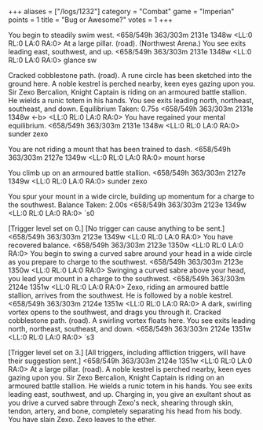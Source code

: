 +++
aliases = ["/logs/1232"]
category = "Combat"
game = "Imperian"
points = 1
title = "Bug or Awesome?"
votes = 1
+++

You begin to steadily swim west.
<658/549h 363/303m 2131e 1348w <eb> <LL:0 RL:0 LA:0 RA:0> 
At a large pillar. (road). (Northwest Arena.)
You see exits leading east, southwest, and up.
<658/549h 363/303m 2131e 1348w <eb> <LL:0 RL:0 LA:0 RA:0> glance sw

Cracked cobblestone path. (road).
A rune circle has been sketched into the ground here. A noble kestrel is 
perched nearby, keen eyes gazing upon you. Sir Zexo Bercalion, Knight Captain 
is riding on an armoured battle stallion. He wields a runic totem in his hands.
You see exits leading north, northeast, southeast, and down.
Equilibrium Taken: 0.75s
<658/549h 363/303m 2131e 1348w <-b> <LL:0 RL:0 LA:0 RA:0> 
You have regained your mental equilibrium.
<658/549h 363/303m 2131e 1348w <eb> <LL:0 RL:0 LA:0 RA:0> sunder zexo

You are not riding a mount that has been trained to dash.
<658/549h 363/303m 2127e 1349w <eb> <LL:0 RL:0 LA:0 RA:0> mount horse

You climb up on an armoured battle stallion.
<658/549h 363/303m 2127e 1349w <eb> <LL:0 RL:0 LA:0 RA:0> sunder zexo

You spur your mount in a wide circle, building up momentum for a charge to the 
southwest.
Balance Taken: 2.00s
<658/549h 363/303m 2123e 1349w <e-> <LL:0 RL:0 LA:0 RA:0> `s0

[Trigger level set on 0.]
[No trigger can cause anything to be sent.]
<658/549h 363/303m 2123e 1349w <e-> <LL:0 RL:0 LA:0 RA:0> 
You have recovered balance.
<658/549h 363/303m 2123e 1350w <eb> <LL:0 RL:0 LA:0 RA:0> 
You begin to swing a curved sabre around your head in a wide circle as you 
prepare to charge to the southwest.
<658/549h 363/303m 2123e 1350w <eb> <LL:0 RL:0 LA:0 RA:0> 
Swinging a curved sabre above your head, you lead your mount in a charge to the
southwest.
<658/549h 363/303m 2124e 1351w <eb> <LL:0 RL:0 LA:0 RA:0> 
Zexo, riding an armoured battle stallion, arrives from the southwest.
He is followed by a noble kestrel.
<658/549h 363/303m 2124e 1351w <eb> <LL:0 RL:0 LA:0 RA:0> 
A dark, swirling vortex opens to the southwest, and drags you through it.
Cracked cobblestone path. (road).
A swirling vortex floats here. 
You see exits leading north, northeast, southeast, and down.
<658/549h 363/303m 2124e 1351w <eb> <LL:0 RL:0 LA:0 RA:0> `s3

[Trigger level set on 3.]
[All triggers, including affliction triggers, will have their suggestion sent.]
<658/549h 363/303m 2124e 1351w <eb> <LL:0 RL:0 LA:0 RA:0> 
At a large pillar. (road).
A noble kestrel is perched nearby, keen eyes gazing upon you. Sir Zexo 
Bercalion, Knight Captain is riding on an armoured battle stallion. He wields a
runic totem in his hands.
You see exits leading east, southwest, and up.
Charging in, you give an exultant shout as you drive a curved sabre through 
Zexo's neck, shearing through skin, tendon, artery, and bone, completely 
separating his head from his body.
You have slain Zexo.
Zexo leaves to the ether.
